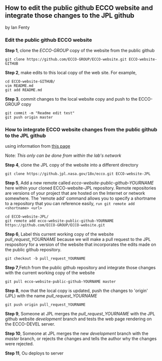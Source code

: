 ## How to edit the public github ECCO website and integrate those changes to the JPL github
by Ian Fenty


### Edit the public github ECCO website
**Step 1**, clone the _ECCO-GROUP_ copy of the website from the public github

```
git clone https://github.com/ECCO-GROUP/ECCO-website.git ECCO-website-GITHUB
```

**Step 2**, make edits to this local copy of the web site.  For example,

```
cd ECCO-website-GITHUB/
vim README.md 
git add README.md 
```

**Step 3**, commit changes to the local website copy and push to the ECCO-GROUP copy 

```
git commit -m "Readme edit test"
git push origin master
```  

### How to integrate ECCO website changes from the public github to the JPL github
using information from [this page](https://stackoverflow.com/questions/10065526/github-how-to-make-a-fork-of-public-repository-private)

Note: _This only can be done from within the lab's network_
 
**Step 4**, clone the JPL copy of the website into a different directory

```
git clone https://github.jpl.nasa.gov/18x/ecco.git ECCO-website-JPL
```
  
**Step 5**, Add a new remote called _ecco-website-public-github-YOURNAME_ here within your cloned ECCO-website-JPL repository.  Remote repositories are versions of your project that are hosted on the Internet or network somewhere. The 'remote add' command allows you to specify a shortname to a repository that you can reference easily, ```run git remote add <shortname> <url>```

```
cd ECCO-website-JPL/
git remote add ecco-website-public-github-YOURNAME https://github.com/ECCO-GROUP/ECCO-website.git
```

**Step 6**, Label this current working copy of the website _pull_request_YOURNAME_ because we will make a pull request to the JPL respository for a version of the website that incorporates the edits made on the public github repository.

```
git checkout -b pull_request_YOURNAME 
```

**Step 7**,Fetch from the public github repository and integrate those changes with the current working copy of the website

```
git pull ecco-website-public-github-YOURNAME master
```

**Step 8**, now that the local copy is updated, push the changes to 'origin' (JPL) with the name _pull_request_YOURNAME_

```
git push origin pull_request_YOURNAME
```  

**Step 9**, Someone at JPL merges the _pull_request_YOURNAME_ with the JPL github website _development_ branch and tests the web page rendering on the ECCO-DEVEL server.

**Step 10**, Someone at JPL merges the new _development_ branch with the _master_ branch, or rejects the changes and tells the author why the changes were rejected.


**Step 11**, Ou deploys to server
